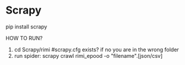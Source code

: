 # Scrapy
pip install scrapy

HOW TO RUN?

1. cd Scrapy/rimi  #scrapy.cfg exists? if no you are in the wrong folder
2. run spider: scrapy crawl rimi_epood -o "filename".[json/csv]
